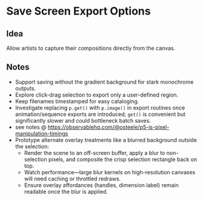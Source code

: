 # Save Screen Export Options

## Idea
Allow artists to capture their compositions directly from the canvas.

## Notes
- Support saving without the gradient background for stark monochrome outputs.
- Explore click-drag selection to export only a user-defined region.
- Keep filenames timestamped for easy cataloging.
- Investigate replacing `p.get()` with `p.image()` in export routines once animation/sequence exports are introduced; `get()` is convenient but significantly slower and could bottleneck batch saves.
- see notes @ https://observablehq.com/@osteele/p5-js-pixel-manipulation-timings
- Prototype alternate overlay treatments like a blurred background outside the selection:
	- Render the scene to an off-screen buffer, apply a blur to non-selection pixels, and composite the crisp selection rectangle back on top.
	- Watch performance—large blur kernels on high-resolution canvases will need caching or throttled redraws.
	- Ensure overlay affordances (handles, dimension label) remain readable once the blur is applied.
